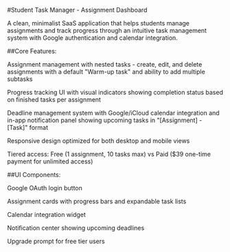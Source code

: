 #Student Task Manager - Assignment Dashboard

A clean, minimalist SaaS application that helps students manage assignments and track progress through an intuitive task management system with Google authentication and calendar integration.



##Core Features:





Assignment management with nested tasks - create, edit, and delete assignments with a default "Warm-up task" and ability to add multiple subtasks



Progress tracking UI with visual indicators showing completion status based on finished tasks per assignment



Deadline management system with Google/iCloud calendar integration and in-app notification panel showing upcoming tasks in "[Assignment] - [Task]" format



Responsive design optimized for both desktop and mobile views



Tiered access: Free (1 assignment, 10 tasks max) vs Paid ($39 one-time payment for unlimited access)



##UI Components:





Google OAuth login button



Assignment cards with progress bars and expandable task lists



Calendar integration widget



Notification center showing upcoming deadlines



Upgrade prompt for free tier users